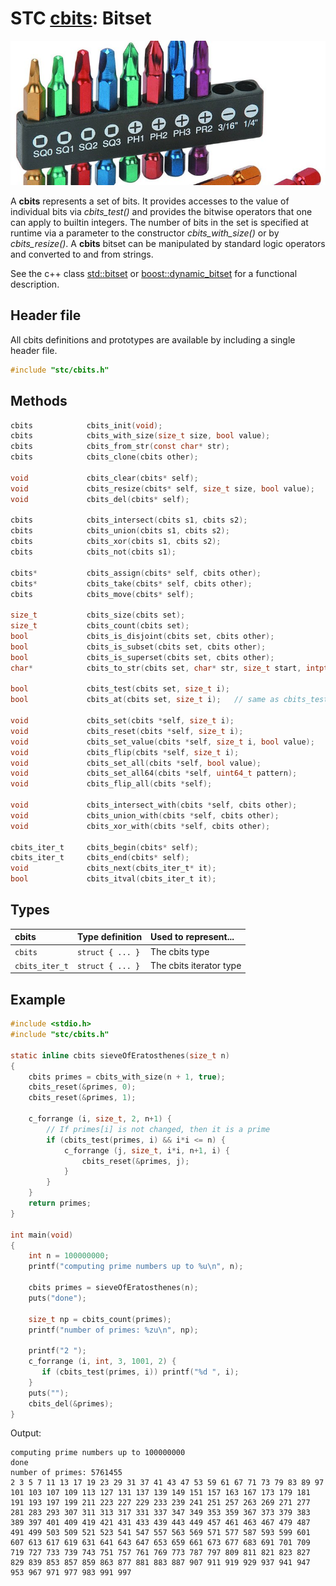 # STC [cbits](../stc/cbits.h): Bitset
![Bitset](pics/bitset.jpg)

A **cbits** represents a set of bits. It provides accesses to the value of individual bits via *cbits_test()* and provides the bitwise operators that one can apply to builtin integers. The number of bits in the set is specified at runtime via a parameter to the constructor *cbits_with_size()* or by *cbits_resize()*. A **cbits** bitset can be manipulated by standard logic operators and converted to and from strings.

See the c++ class [std::bitset](https://en.cppreference.com/w/cpp/utility/bitset) or
[boost::dynamic_bitset](https://www.boost.org/doc/libs/release/libs/dynamic_bitset/dynamic_bitset.html)
for a functional description.

## Header file

All cbits definitions and prototypes are available by including a single header file.

```c
#include "stc/cbits.h"
```
## Methods

```c
cbits            cbits_init(void);
cbits            cbits_with_size(size_t size, bool value);
cbits            cbits_from_str(const char* str);
cbits            cbits_clone(cbits other);

void             cbits_clear(cbits* self);
void             cbits_resize(cbits* self, size_t size, bool value);
void             cbits_del(cbits* self);

cbits            cbits_intersect(cbits s1, cbits s2);
cbits            cbits_union(cbits s1, cbits s2);
cbits            cbits_xor(cbits s1, cbits s2);
cbits            cbits_not(cbits s1);

cbits*           cbits_assign(cbits* self, cbits other);
cbits*           cbits_take(cbits* self, cbits other);
cbits            cbits_move(cbits* self);

size_t           cbits_size(cbits set);
size_t           cbits_count(cbits set);
bool             cbits_is_disjoint(cbits set, cbits other);
bool             cbits_is_subset(cbits set, cbits other);
bool             cbits_is_superset(cbits set, cbits other);
char*            cbits_to_str(cbits set, char* str, size_t start, intptr_t stop);

bool             cbits_test(cbits set, size_t i);
bool             cbits_at(cbits set, size_t i);   // same as cbits_test()

void             cbits_set(cbits *self, size_t i);
void             cbits_reset(cbits *self, size_t i);
void             cbits_set_value(cbits *self, size_t i, bool value);
void             cbits_flip(cbits *self, size_t i);
void             cbits_set_all(cbits *self, bool value);
void             cbits_set_all64(cbits *self, uint64_t pattern);
void             cbits_flip_all(cbits *self);

void             cbits_intersect_with(cbits *self, cbits other);
void             cbits_union_with(cbits *self, cbits other);
void             cbits_xor_with(cbits *self, cbits other);

cbits_iter_t     cbits_begin(cbits* self);
cbits_iter_t     cbits_end(cbits* self);
void             cbits_next(cbits_iter_t* it);
bool             cbits_itval(cbits_iter_t it);
```

## Types

| cbits               | Type definition           | Used to represent...         |
|:--------------------|:--------------------------|:-----------------------------|
| `cbits`             | `struct { ... }`          | The cbits type               |
| `cbits_iter_t`      | `struct { ... }`          | The cbits iterator type      |

## Example
```c
#include <stdio.h>
#include "stc/cbits.h"

static inline cbits sieveOfEratosthenes(size_t n)
{
    cbits primes = cbits_with_size(n + 1, true);
    cbits_reset(&primes, 0);
    cbits_reset(&primes, 1);

    c_forrange (i, size_t, 2, n+1) {
        // If primes[i] is not changed, then it is a prime
        if (cbits_test(primes, i) && i*i <= n) {
            c_forrange (j, size_t, i*i, n+1, i) {
                cbits_reset(&primes, j);
            }
        }
    }
    return primes;
}

int main(void)
{
    int n = 100000000;
    printf("computing prime numbers up to %u\n", n);

    cbits primes = sieveOfEratosthenes(n);
    puts("done");

    size_t np = cbits_count(primes);
    printf("number of primes: %zu\n", np);

    printf("2 ");
    c_forrange (i, int, 3, 1001, 2) {
       if (cbits_test(primes, i)) printf("%d ", i);
    }
    puts("");
    cbits_del(&primes);
}
```
Output:
```
computing prime numbers up to 100000000
done
number of primes: 5761455
2 3 5 7 11 13 17 19 23 29 31 37 41 43 47 53 59 61 67 71 73 79 83 89 97 101 103 107 109 113 127 131 137 139 149 151 157 163 167 173 179 181 191 193 197 199 211 223 227 229 233 239 241 251 257 263 269 271 277 281 283 293 307 311 313 317 331 337 347 349 353 359 367 373 379 383 389 397 401 409 419 421 431 433 439 443 449 457 461 463 467 479 487 491 499 503 509 521 523 541 547 557 563 569 571 577 587 593 599 601 607 613 617 619 631 641 643 647 653 659 661 673 677 683 691 701 709 719 727 733 739 743 751 757 761 769 773 787 797 809 811 821 823 827 829 839 853 857 859 863 877 881 883 887 907 911 919 929 937 941 947 953 967 971 977 983 991 997
```
